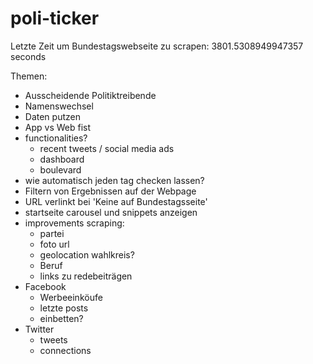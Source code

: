 # poli-ticker

Letzte Zeit um Bundestagswebseite zu scrapen:  3801.5308949947357 seconds

Themen:
- Ausscheidende Politiktreibende
- Namenswechsel 
- Daten putzen
- App vs Web fist
- functionalities?
  - recent tweets / social media ads
  - dashboard
  - boulevard
- wie automatisch jeden tag checken lassen?
- Filtern von Ergebnissen auf der Webpage
- URL verlinkt bei 'Keine auf Bundestagsseite'
- startseite carousel und snippets anzeigen
- improvements scraping: 
  - partei
  - foto url
  - geolocation wahlkreis?
  - Beruf
  - links zu redebeiträgen
- Facebook
  - Werbeeinköufe
  - letzte posts 
  - einbetten?
- Twitter
  - tweets
  - connections
